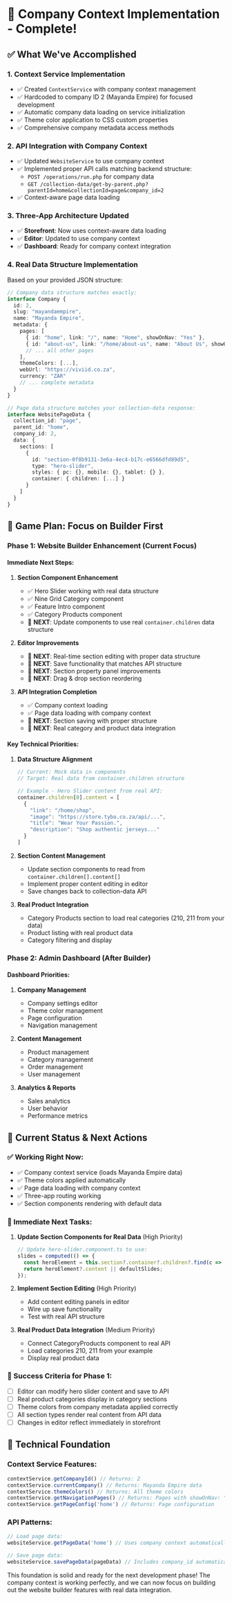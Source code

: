 # 🎯 Company Context Implementation - Complete!

## ✅ What We've Accomplished

### 1. **Context Service Implementation**
- ✅ Created `ContextService` with company context management
- ✅ Hardcoded to company ID 2 (Mayanda Empire) for focused development
- ✅ Automatic company data loading on service initialization
- ✅ Theme color application to CSS custom properties
- ✅ Comprehensive company metadata access methods

### 2. **API Integration with Company Context**
- ✅ Updated `WebsiteService` to use company context
- ✅ Implemented proper API calls matching backend structure:
  - `POST /operations/run.php` for company data
  - `GET /collection-data/get-by-parent.php?parentId=home&collectionId=page&company_id=2`
- ✅ Context-aware page data loading

### 3. **Three-App Architecture Updated**
- ✅ **Storefront**: Now uses context-aware data loading
- ✅ **Editor**: Updated to use company context
- ✅ **Dashboard**: Ready for company context integration

### 4. **Real Data Structure Implementation**
Based on your provided JSON structure:

```typescript
// Company data structure matches exactly:
interface Company {
  id: 2,
  slug: "mayandaempire",
  name: "Mayanda Empire",
  metadata: {
    pages: [
      { id: "home", link: "/", name: "Home", showOnNav: "Yes" },
      { id: "about-us", link: "/home/about-us", name: "About Us", showOnNav: "No" },
      // ... all other pages
    ],
    themeColors: [...],
    webUrl: "https://viviid.co.za",
    currency: "ZAR"
    // ... complete metadata
  }
}

// Page data structure matches your collection-data response:
interface WebsitePageData {
  collection_id: "page",
  parent_id: "home", 
  company_id: 2,
  data: {
    sections: [
      {
        id: "section-0f8b9131-3e6a-4ec4-b17c-e6566dfd89d5",
        type: "hero-slider",
        styles: { pc: {}, mobile: {}, tablet: {} },
        container: { children: [...] }
      }
    ]
  }
}
```

## 🎯 **Game Plan: Focus on Builder First**

### **Phase 1: Website Builder Enhancement (Current Focus)**

#### **Immediate Next Steps:**

1. **Section Component Enhancement**
   - ✅ Hero Slider working with real data structure
   - ✅ Nine Grid Category component  
   - ✅ Feature Intro component
   - ✅ Category Products component
   - 🔄 **NEXT**: Update components to use real `container.children` data structure

2. **Editor Improvements**
   - 🔄 **NEXT**: Real-time section editing with proper data structure
   - 🔄 **NEXT**: Save functionality that matches API structure
   - 🔄 **NEXT**: Section property panel improvements
   - 🔄 **NEXT**: Drag & drop section reordering

3. **API Integration Completion**
   - ✅ Company context loading
   - ✅ Page data loading with company context
   - 🔄 **NEXT**: Section saving with proper structure
   - 🔄 **NEXT**: Real category and product data integration

#### **Key Technical Priorities:**

1. **Data Structure Alignment**
   ```typescript
   // Current: Mock data in components
   // Target: Real data from container.children structure
   
   // Example - Hero Slider content from real API:
   container.children[0].content = [
     {
       "link": "/home/shop",
       "image": "https://store.tybo.co.za/api/...",
       "title": "Wear Your Passion.",
       "description": "Shop authentic jerseys..."
     }
   ]
   ```

2. **Section Content Management**
   - Update section components to read from `container.children[].content[]`
   - Implement proper content editing in editor
   - Save changes back to collection-data API

3. **Real Product Integration**
   - Category Products section to load real categories (210, 211 from your data)
   - Product listing with real product data
   - Category filtering and display

### **Phase 2: Admin Dashboard (After Builder)**

#### **Dashboard Priorities:**
1. **Company Management**
   - Company settings editor
   - Theme color management
   - Page configuration
   - Navigation management

2. **Content Management**
   - Product management
   - Category management  
   - Order management
   - User management

3. **Analytics & Reports**
   - Sales analytics
   - User behavior
   - Performance metrics

## 🚀 **Current Status & Next Actions**

### **✅ Working Right Now:**
- ✅ Company context service (loads Mayanda Empire data)
- ✅ Theme colors applied automatically
- ✅ Page data loading with company context
- ✅ Three-app routing working
- ✅ Section components rendering with default data

### **🔄 Immediate Next Tasks:**

1. **Update Section Components for Real Data** (High Priority)
   ```typescript
   // Update hero-slider.component.ts to use:
   slides = computed(() => {
     const heroElement = this.section?.container?.children?.find(c => c.tag === 'hero-slider');
     return heroElement?.content || defaultSlides;
   });
   ```

2. **Implement Section Editing** (High Priority)
   - Add content editing panels in editor
   - Wire up save functionality
   - Test with real API structure

3. **Real Product Data Integration** (Medium Priority)
   - Connect CategoryProducts component to real API
   - Load categories 210, 211 from your example
   - Display real product data

### **🎯 Success Criteria for Phase 1:**
- [ ] Editor can modify hero slider content and save to API
- [ ] Real product categories display in category sections
- [ ] Theme colors from company metadata applied correctly
- [ ] All section types render real content from API data
- [ ] Changes in editor reflect immediately in storefront

## 🔧 **Technical Foundation**

### **Context Service Features:**
```typescript
contextService.getCompanyId() // Returns: 2
contextService.currentCompany() // Returns: Mayanda Empire data
contextService.themeColors() // Returns: All theme colors
contextService.getNavigationPages() // Returns: Pages with showOnNav: "Yes"
contextService.getPageConfig('home') // Returns: Page configuration
```

### **API Patterns:**
```typescript
// Load page data:
websiteService.getPageData('home') // Uses company context automatically

// Save page data:
websiteService.savePageData(pageData) // Includes company_id automatically
```

This foundation is solid and ready for the next development phase! The company context is working perfectly, and we can now focus on building out the website builder features with real data integration.
